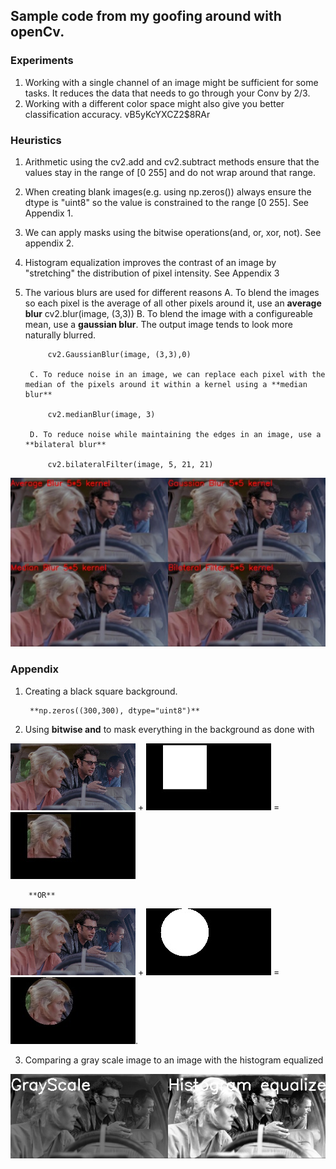 ## Sample code from my goofing around with openCv.

### Experiments
1. Working with a single channel of an image might be sufficient for some tasks. It reduces the data that needs to go through your Conv by 2/3. 
2. Working with a different color space might also give you better classification accuracy.
vB5yKcYXCZ2$8RAr
### Heuristics
1. Arithmetic using the cv2.add and cv2.subtract methods ensure that the values stay in the range of [0 255] and do not wrap around that range.
2. When creating blank images(e.g. using np.zeros()) always ensure the dtype is "uint8" so the value is constrained to the range [0 255]. See Appendix 1.
3. We can apply masks using the bitwise operations(and, or, xor, not). See appendix 2.
4. Histogram equalization improves the contrast of an image by "stretching" the distribution of pixel intensity. See Appendix 3
5. The various blurs are used for different reasons
        A. To blend the images so each pixel is the average of all other pixels around it, use an **average blur**
            cv2.blur(image, (3,3))
        B. To blend the image with a configureable mean, use a **gaussian blur**. The output image tends to look more naturally blurred.

            cv2.GaussianBlur(image, (3,3),0)

        C. To reduce noise in an image, we can replace each pixel with the median of the pixels around it within a kernel using a **median blur**
   
            cv2.medianBlur(image, 3)
        
        D. To reduce noise while maintaining the edges in an image, use a **bilateral blur**

            cv2.bilateralFilter(image, 5, 21, 21)

<img src="images/BlurComparison.jpg">

### Appendix
1. Creating a black square background.

        **np.zeros((300,300), dtype="uint8")**

2. Using **bitwise and** to mask everything in the background as done with 

<img src="images/jpShrunk.png"> + <img src="images/RectangleMaskForJessicaFace.jpg"> = <img src="images/JessicaFaceRectangleMasked.jpg">   

        **OR**   

<img src="images/jpShrunk.png"> + <img src="images/CircleMaskForJessicaFace.jpg"> = <img src="images/JessicaFaceCircleMasked.jpg">.

3. Comparing a gray scale image to an image with the histogram equalized
        
<img src="images/StackedImageShrunk.jpg">